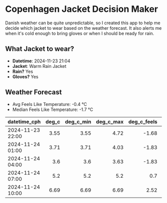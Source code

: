 
# Copenhagen Jacket Decision Maker

Danish weather can be quite unpredictable, so I created this app to help me decide which jacket to wear based on the weather forecast. 
It also alerts me when it's cold enough to bring gloves or when I should be ready for rain.

## What Jacket to wear?

- **Datetime**: 2024-11-23 21:04
- **Jacket**: Warm Rain Jacket
- **Rain?** Yes
- **Gloves?** Yes

## Weather Forecast
- Avg Feels Like Temperature: -0.4 °C
- Median Feels Like Temperature: -1.7 °C

| datetime_cph     |   deg_c |   deg_c_min |   deg_c_max |   deg_c_feels | weather   | wind   | rain   |
|:-----------------|--------:|------------:|------------:|--------------:|:----------|:-------|:-------|
| 2024-11-23 22:00 |    3.55 |        3.55 |        4.72 |         -1.68 | Clouds    | High   | None   |
| 2024-11-24 01:00 |    3.71 |        3.71 |        4.03 |         -1.83 | Rain      | High   | Low    |
| 2024-11-24 04:00 |    3.6  |        3.6  |        3.63 |         -1.83 | Rain      | High   | Low    |
| 2024-11-24 07:00 |    5.2  |        5.2  |        5.2  |          0.7  | Rain      | High   | Low    |
| 2024-11-24 10:00 |    6.69 |        6.69 |        6.69 |          2.52 | Rain      | High   | Medium |
        